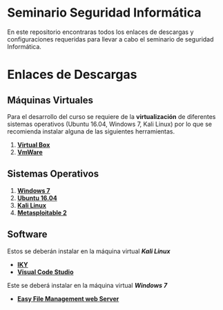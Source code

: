 # Seminario Seguridad Informática
En este repositorio encontraras todos los enlaces de descargas y configuraciones requeridas para llevar a cabo el seminario de seguridad Informática.

# Enlaces de Descargas
## Máquinas Virtuales 
Para el desarrollo del curso se requiere de la **virtualización** de diferentes sistemas operativos (Ubuntu 16.04, Windows 7, Kali Linux) por lo que se recomienda instalar alguna de las siguientes herramientas.
1. **[Virtual Box](https://www.virtualbox.org/wiki/Downloads)**
1. **[VmWare](https://www.vmware.com/co/products/workstation-player/workstation-player-evaluation.html)**
## Sistemas Operativos
1. **[Windows 7](https://developer.microsoft.com/en-us/microsoft-edge/tools/vms/)**
1. **[Ubuntu 16.04](https://releases.ubuntu.com/16.04/)**
1. **[Kali Linux](https://www.kali.org/downloads/)**
1. **[Metasploitable 2](https://sourceforge.net/projects/metasploitable/files/Metasploitable2/)**
## Software
Estos se deberán instalar en la máquina virtual ***Kali Linux***
+ **[IKY](https://kennbroorg.gitlab.io/ikyweb/)**
+ **[Visual Code Studio](https://code.visualstudio.com/)**

Este se deberá instalar en la máquina virtual ***Windows 7***
+ **[Easy File Management web Server](https://www.exploit-db.com/apps/a46371c665d7c85689b47534904bc3f1-efmsetup.exe)**
